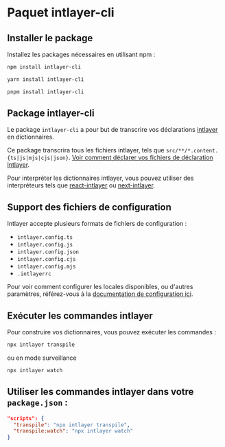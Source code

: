 # Paquet intlayer-cli

## Installer le package

Installez les packages nécessaires en utilisant npm :

```bash
npm install intlayer-cli
```

```bash
yarn install intlayer-cli
```

```bash
pnpm install intlayer-cli
```

## Package intlayer-cli

Le package `intlayer-cli` a pour but de transcrire vos déclarations [intlayer](https://github.com/aypineau/intlayer/blob/main/packages/intlayer/readme_fr.md) en dictionnaires.

Ce package transcrira tous les fichiers intlayer, tels que `src/**/*.content.{ts|js|mjs|cjs|json}`. [Voir comment déclarer vos fichiers de déclaration Intlayer](https://github.com/aypineau/intlayer/blob/main/packages/intlayer/readme_fr.md).

Pour interpréter les dictionnaires intlayer, vous pouvez utiliser des interpréteurs tels que [react-intlayer](https://github.com/aypineau/intlayer/blob/main/packages/react-intlayer/readme_fr.md) ou [next-intlayer](https://github.com/aypineau/intlayer/blob/main/packages/next-intlayer/readme_fr.md).

## Support des fichiers de configuration

Intlayer accepte plusieurs formats de fichiers de configuration :

- `intlayer.config.ts`
- `intlayer.config.js`
- `intlayer.config.json`
- `intlayer.config.cjs`
- `intlayer.config.mjs`
- `.intlayerrc`

Pour voir comment configurer les locales disponibles, ou d'autres paramètres, référez-vous à la [documentation de configuration ici](https://github.com/aypineau/intlayer/blob/main/docs/docs/configuration_fr.md).

## Exécuter les commandes intlayer

Pour construire vos dictionnaires, vous pouvez exécuter les commandes :

```bash
npx intlayer transpile
```

ou en mode surveillance

```bash
npx intlayer watch
```

## Utiliser les commandes intlayer dans votre `package.json` :

```json
"scripts": {
  "transpile": "npx intlayer transpile",
  "transpile:watch": "npx intlayer watch"
}
```
